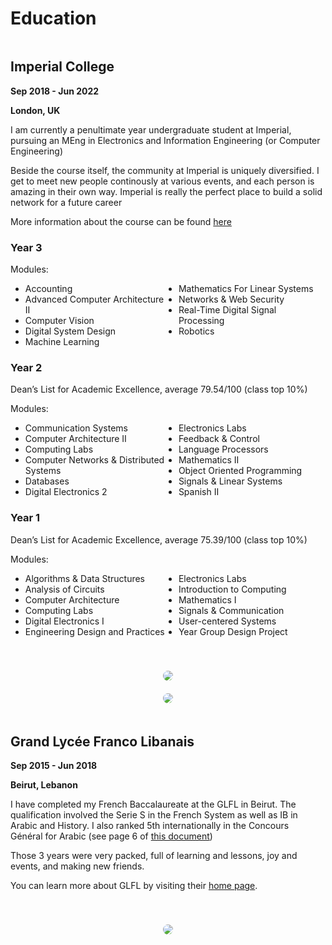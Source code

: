 # Education

<!-- Imperial  -->
<div style="display: flex; flex-wrap: wrap;">

<div style="text-align: left; width: 500px; vertical-align: middle">

## Imperial College

**Sep 2018 - Jun 2022**

**London, UK**

I am currently a penultimate year undergraduate student at Imperial, pursuing an MEng in Electronics and Information Engineering (or Computer Engineering)

Beside the course itself, the community at Imperial is uniquely diversified. I get to meet new people continously at various events, and each person is amazing in their own way. Imperial is really the perfect place to build a solid network for a future career

More information about the course can be found [here](http://www.imperial.ac.uk/study/ug/courses/electrical-engineering-department/electronic-information-meng/)

<!-- Year 3 -->
### Year 3
<p>Modules:
<ul style="column-count: 2;">
  <li>Accounting</li>
  <li>Advanced Computer Architecture II</li>
  <li>Computer Vision</li>
  <li>Digital System Design</li>
  <li>Machine Learning</li>
  <li>Mathematics For Linear Systems</li>
  <li>Networks & Web Security</li>
  <li>Real-Time Digital Signal Processing</li>
  <li>Robotics</li>
</ul>

<!-- Year 2 -->
### Year 2
<p>Dean’s List for Academic Excellence, average 79.54/100 (class top 10%)  
<p>Modules:
<ul style="column-count: 2;">
  <li>Communication Systems</li>
  <li>Computer Architecture II</li>
  <li>Computing Labs</li>
  <li>Computer Networks & Distributed Systems</li>
  <li>Databases</li>
  <li>Digital Electronics 2</li>
  <li>Electronics Labs</li>
  <li>Feedback & Control</li>
  <li>Language Processors</li>
  <li>Mathematics II</li>
  <li>Object Oriented Programming</li>
  <li>Signals & Linear Systems</li>
  <li>Spanish II</li>
</ul>

<!-- Year 1 -->
### Year 1
<p>Dean’s List for Academic Excellence, average 75.39/100 (class top 10%)</p>
<p>Modules:
<ul style="column-count: 2;">
    <li>Algorithms & Data Structures</li>
    <li>Analysis of Circuits</li>
    <li>Computer Architecture</li>
    <li>Computing Labs</li>
    <li>Digital Electronics I</li>
    <li>Engineering Design and Practices</li>
    <li>Electronics Labs</li>
    <li>Introduction to Computing</li>
    <li>Mathematics I</li>
    <li>Signals & Communication</li>
    <li>User-centered Systems</li>
    <li>Year Group Design Project</li>
</ul>


</div>
<div style="text-align: center; width: 500px; vertical-align: middle; padding: 0px 40px; margin-top: 40px">
  <img style="border-radius: 20px;" src="/assets/education/imperial1.JPG"/>
  <div style="height: 20px"></div>
  <img style="border-radius: 20px;" src="/assets/education/imperial2.JPG"/>
  <div style="height: 20px"></div>
</div>
</div>

<!-- GLFL -->
<div style="display: flex; flex-wrap: wrap;">

<div style="text-align: left; width: 500px; vertical-align: middle">

## Grand Lycée Franco Libanais

**Sep 2015 - Jun 2018**

**Beirut, Lebanon**

I have completed my French Baccalaureate at the GLFL in Beirut. The qualification involved the Serie S in the French System as well as IB in Arabic and History. I also ranked 5th internationally in the Concours Général for Arabic (see page 6 of [this document](http://cache.media.education.gouv.fr/file/07_-_Juillet/53/6/CONCOURS_GENERAL_Palmares_national_2018_19juin2018_982536.pdf))

Those 3 years were very packed, full of learning and lessons, joy and events, and making new friends.

You can learn more about GLFL by visiting their [home page](https://www.glfl.edu.lb).

</div>
<div style="text-align: center; width: 500px; vertical-align: middle; padding: 0px 40px; margin-top: 40px">
  <img style="border-radius: 20px;" src="/assets/education/glfl.JPG"/>
  <div style="height: 20px"></div>
</div>
</div>